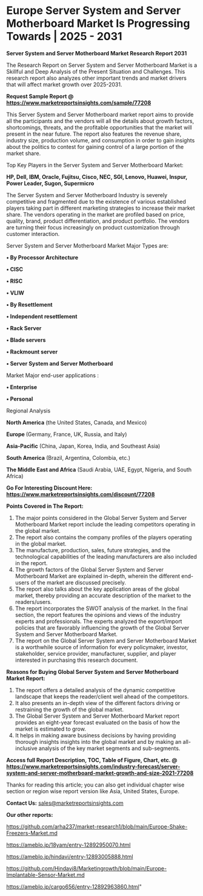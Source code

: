 # Europe Server System and Server Motherboard Market Is Progressing Towards | 2025 - 2031

<strong>Server System and Server Motherboard Market Research Report 2031</strong>

The Research Report on Server System and Server Motherboard Market is a Skillful and Deep Analysis of the Present Situation and Challenges. This research report also analyzes other important trends and market drivers that will affect market growth over 2025-2031.

<strong>Request Sample Report @ <a href=https://www.marketreportsinsights.com/sample/77208>https://www.marketreportsinsights.com/sample/77208</a></strong>

This Server System and Server Motherboard market report aims to provide all the participants and the vendors will all the details about growth factors, shortcomings, threats, and the profitable opportunities that the market will present in the near future. The report also features the revenue share, industry size, production volume, and consumption in order to gain insights about the politics to contest for gaining control of a large portion of the market share.

Top Key Players in the Server System and Server Motherboard Market:

<strong>HP, Dell, IBM, Oracle, Fujitsu, Cisco, NEC, SGI, Lenovo, Huawei, Inspur, Power Leader, Sugon, Supermicro</strong>

The Server System and Server Motherboard Industry is severely competitive and fragmented due to the existence of various established players taking part in different marketing strategies to increase their market share. The vendors operating in the market are profiled based on price, quality, brand, product differentiation, and product portfolio. The vendors are turning their focus increasingly on product customization through customer interaction.

Server System and Server Motherboard Market Major Types are:

<strong>• By Processor Architecture

• CISC

• RISC

• VLIW

• By Resettlement

• Independent resettlement

• Rack Server

• Blade servers

• Rackmount server

• Server System and Server Motherboard</strong>

Market Major end-user applications :

<strong>• Enterprise

• Personal</strong>

Regional Analysis

</u><strong><b>North America</b></strong> (the United States, Canada, and Mexico)

<strong><b>Europe </b></strong>(Germany, France, UK, Russia, and Italy)

<strong><b>Asia-Pacific</b></strong> (China, Japan, Korea, India, and Southeast Asia)

<strong><b>South America</b></strong> (Brazil, Argentina, Colombia, etc.)

<strong><b>The Middle East and Africa</b></strong> (Saudi Arabia, UAE, Egypt, Nigeria, and South Africa)

<strong>Go For Interesting Discount Here: <a href=https://www.marketreportsinsights.com/discount/77208>https://www.marketreportsinsights.com/discount/77208</a></strong>

<strong>Points Covered in The Report:</strong>
<ol>
  <li>The major points considered in the Global Server System and Server Motherboard Market report include the leading competitors operating in the global market.</li>
  <li>The report also contains the company profiles of the players operating in the global market.</li>
  <li>The manufacture, production, sales, future strategies, and the technological capabilities of the leading manufacturers are also included in the report.</li>
  <li>The growth factors of the Global Server System and Server Motherboard Market are explained in-depth, wherein the different end-users of the market are discussed precisely.</li>
  <li>The report also talks about the key application areas of the global market, thereby providing an accurate description of the market to the readers/users.</li>
  <li>The report incorporates the SWOT analysis of the market. In the final section, the report features the opinions and views of the industry experts and professionals. The experts analyzed the export/import policies that are favorably influencing the growth of the Global Server System and Server Motherboard Market.</li>
  <li>The report on the Global Server System and Server Motherboard Market is a worthwhile source of information for every policymaker, investor, stakeholder, service provider, manufacturer, supplier, and player interested in purchasing this research document.</li>
</ol>
<strong>Reasons for Buying Global Server System and Server Motherboard Market Report:</strong>

<ol>
  <li>The report offers a detailed analysis of the dynamic competitive landscape that keeps the reader/client well ahead of the competitors.</li>
  <li>It also presents an in-depth view of the different factors driving or restraining the growth of the global market.</li>
  <li>The Global Server System and Server Motherboard Market report provides an eight-year forecast evaluated on the basis of how the market is estimated to grow.</li>
  <li>It helps in making aware business decisions by having providing thorough insights insights into the global market and by making an all-inclusive analysis of the key market segments and sub-segments.</li>
</ol>
<strong>Access full Report Description, TOC, Table of Figure, Chart, etc. @ <a href=https://www.marketreportsinsights.com/industry-forecast/server-system-and-server-motherboard-market-growth-and-size-2021-77208>https://www.marketreportsinsights.com/industry-forecast/server-system-and-server-motherboard-market-growth-and-size-2021-77208</a></strong>


Thanks for reading this article; you can also get individual chapter wise section or region wise report version like Asia, United States, Europe.

<strong>Contact Us:</strong>
sales@marketreportsinsights.com

<strong>Our other reports:</strong>

<a href=https://github.com/arha237/market-research1/blob/main/Europe-Shake-Freezers-Market.md>https://github.com/arha237/market-research1/blob/main/Europe-Shake-Freezers-Market.md</a>

<a href=https://ameblo.jp/18yam/entry-12892950070.html>https://ameblo.jp/18yam/entry-12892950070.html</a>

<a href=https://ameblo.jp/hindavi/entry-12893005888.html>https://ameblo.jp/hindavi/entry-12893005888.html</a>

<a href=https://github.com/Hindavi8/Marketingrowth/blob/main/Europe-Implantable-Sensor-Market.md>https://github.com/Hindavi8/Marketingrowth/blob/main/Europe-Implantable-Sensor-Market.md</a>

<a href=https://ameblo.jp/cargo656/entry-12892963860.html>https://ameblo.jp/cargo656/entry-12892963860.html</a>"
